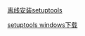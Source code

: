 [离线安装setuptools](http://blog.csdn.net/turkeyzhou/article/details/8880887)

[setuptools windows下载](https://pypi.python.org/pypi/setuptools/0.6c11#windows)
